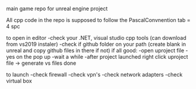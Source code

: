 main game repo for unreal engine project

All cpp code in the repo is supposed to follow the PascalConvnention
tab = 4 spc

to open in editor
-check your .NET, visual studio cpp tools (can download from vs2019 instaler)
-check if github folder on your path (create blank in unreal and copy github files in there if not)
if all good:
-open uproject file
-yes on the pop up
-wait a while
-after project launched right click uproject file -> generate vs files
done


to launch
-check firewall
-check vpn's
-check network adapters
-check virtual box
